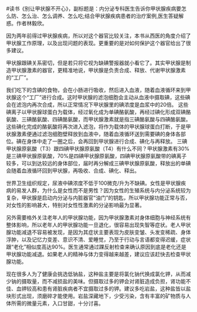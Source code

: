 #读书《别让甲状腺不开心》，副标题是：内分泌专科医生告诉你甲状腺疾病要怎么防、怎么治、怎么调养、怎么吃;结合甲状腺疾病患者的治疗案例,医生答疑解惑。作者林毅欣。

因为两年前得过甲状腺疾病，所以对这个器官比较关注，本书从西医的角度介绍了甲状腺工作原理，以及出现问题的表现。更重要的是对如何保护这个器官给出了很多建议。

甲状腺跟碘关系密切，但是若只将它视为缺碘警报器就小看它了。其实甲状腺是制造甲状腺激素的器官，更精准地说，甲状腺是负责合成、释放、代谢甲状腺激素的“工厂”。

我们吃下的含碘的食物，会在小肠进行吸收，然后进入血液，随着血液循环来到甲状腺这个“工厂”进行合成。这时甲状腺的滤泡细胞会主动从血液中摄取碘，这些碘会在滤泡内再次合成，所以正常情况下甲状腺里的碘浓度是血浆中的20倍。
这些碘离子以甲状腺球蛋白为载体，经过氧化成为单碘酪氨酸，再经过碘化形成双碘酪氨酸、三碘酪氨酸、四碘酪氨酸，而甲状腺激素就是指三碘酪氨酸与四碘酪氨酸。这些碘化完成的酪氨酸将再次进入滤泡，将作为载体的甲状腺球蛋白打断，于是甲状腺激素便通过滤泡细胞壁释放到血液中，随着血液循环送到需要碘的身体各部位。碘在身体中走了一圈之后，会再回到甲状腺进行合成、碘化与再释放。
三碘甲状腺原氨酸（T3）跟四碘甲状腺原氨酸（T4）有什么不同？甲状腺激素有30%是三碘甲状腺原氨酸，70%是四碘甲状腺原氨酸，四碘甲状腺原氨酸带的碘离子较多，可以到达较远的身体部位，届时再分解成三碘甲状腺原氨酸，释放出的单碘会随着血液循环回到甲状腺，再吸收、合成、碘化、释出。

世界卫生组织规定，尿液中碘浓度不低于100微克/升为不缺碘。女性是甲状腺疾病的易发人群，为什么是女性而不是男性？因为女性的生殖系统与内分泌系统较为复杂，甲状腺是启动内分泌与内脏器官“油门”的钥匙，所以甲状腺功能正常与否，对女性的影响甚大，特别对女性性激素的分泌影响最为显著。

另外需要格外关注老年人的甲状腺功能，因为甲状腺激素对身体细胞与神经系统有整体影响，所以老年人的甲状腺功能一旦退化，很容易出现失智等症状。老人甲状腺功能减退不容易被发现，是因为其症状主要表现为皮肤变皱、头发变稀疏、身体浮肿，以及记忆力变差、意识不清、爱睡觉，乃至于行动与言语都变得迟缓，症状跟“老化”相似度高达90%。医生通常通过踝反射检查来确认原因到底是老化还是甲状腺功能减退。如果老人的精神与体力变得越来越差，建议应该赶快去检查甲状腺功能。

现在很多人为了健康会挑选低钠盐，这种盐主要是将氯化钠代换成氯化钾，从而减少钠的摄取量，而不减损盐的美味。但摄取过多的钾会对肾脏造成负担，肾功能不佳、血钾较高和患有肾脏疾病者不宜摄取过多的钾。建议多吃岩盐，这种盐皆以盐块形式出现，须磨碎才能使用。岩盐深藏地下，少受污染，含有丰富的矿物质与人体所需的微量元素，入口甘甜，十分讨喜。